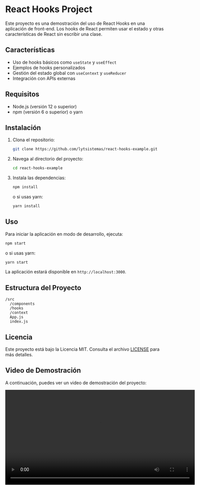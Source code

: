 # React Hooks Project

Este proyecto es una demostración del uso de React Hooks en una aplicación de front-end. Los hooks de React permiten usar el estado y otras características de React sin escribir una clase.

## Características

- Uso de hooks básicos como `useState` y `useEffect`
- Ejemplos de hooks personalizados
- Gestión del estado global con `useContext` y `useReducer`
- Integración con APIs externas

## Requisitos

- Node.js (versión 12 o superior)
- npm (versión 6 o superior) o yarn

## Instalación

1. Clona el repositorio:
    ```bash
    git clone https://github.com/lytsistemas/react-hooks-example.git
    ```
2. Navega al directorio del proyecto:
    ```bash
    cd react-hooks-example
    ```
3. Instala las dependencias:
    ```bash
    npm install
    ```
    o si usas yarn:
    ```bash
    yarn install
    ```

## Uso

Para iniciar la aplicación en modo de desarrollo, ejecuta:
```bash
npm start
```
o si usas yarn:
```bash
yarn start
```
La aplicación estará disponible en `http://localhost:3000`.

## Estructura del Proyecto

```
/src
  /components
  /hooks
  /context
  App.js
  index.js
```

## Licencia

Este proyecto está bajo la Licencia MIT. Consulta el archivo [LICENSE](./LICENSE) para más detalles.

## Video de Demostración

A continuación, puedes ver un video de demostración del proyecto:

<video width="600" controls>
  <source src="./react-hooks.webm" type="video/webm">
  Tu navegador no soporta la etiqueta de video.
</video>
